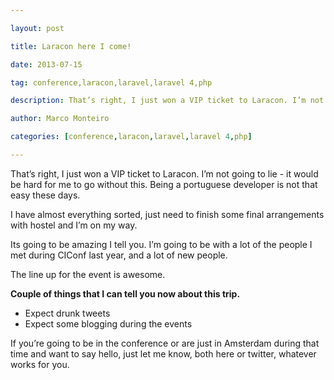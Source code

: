 ---
layout: post
title: Laracon here I come!
date: 2013-07-15
tag: conference,laracon,laravel,laravel 4,php
description: That’s right, I just won a VIP ticket to Laracon. I’m not going to lie - it would be hard for me to go without this. Being a portuguese developer
author: Marco Monteiro
categories: [conference,laracon,laravel,laravel 4,php]
---

That’s right, I just won a VIP ticket to Laracon. I’m not going to lie - it would be hard for me to go without this. Being a portuguese developer is not that easy these days.
<!--more-->

I have almost everything sorted, just need to finish some final arrangements with hostel and I’m on my way.

Its going to be amazing I tell you. I’m going to be with a lot of the people I met during CIConf last year, and a lot of new people.

The line up for the event is awesome.

**Couple of things that I can tell you now about this trip.**

* <i class="icon-angle-right"></i> Expect drunk tweets
* <i class="icon-angle-right"></i> Expect some blogging during the events

If you’re going to be in the conference or are just in Amsterdam during that time and want to say hello, just let me know, both here or twitter, whatever works for you.